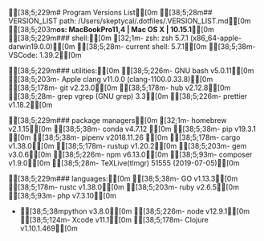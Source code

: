 [38;5;229m# Program Versions List[0m
[38;5;28m## VERSION_LIST path: /Users/skeptycal/.dotfiles/.VERSION_LIST.md[0m
[38;5;203m**os: MacBookPro11,4 | Mac OS X | 10.15.1**[0m
[38;5;229m### shell:[0m
[32;1m- zsh:            zsh 5.7.1 (x86_64-apple-darwin19.0.0)[0m
[38;5;28m- current shell:  5.7.1[0m
[38;5;38m- VSCode:         1.39.2[0m

[38;5;229m### utilities:[0m
[38;5;226m- GNU bash        v5.0.11[0m
[38;5;203m- Apple clang     v11.0.0 (clang-1100.0.33.8)[0m
[38;5;178m- git             v2.23.0[0m
[38;5;178m- hub             v2.12.8[0m
[38;5;28m- grep            vgrep (GNU grep) 3.3[0m
[38;5;226m- prettier        v1.18.2[0m

[38;5;229m### package managers[0m
[32;1m- homebrew        v2.1.15[0m
[38;5;38m- conda           v4.7.12 [0m
[38;5;38m- pip             v19.3.1 [0m
[38;5;38m- pipenv          v2018.11.26 [0m
[38;5;178m- cargo           v1.38.0[0m
[38;5;178m- rustup          v1.20.2[0m
[38;5;203m- gem             v3.0.6[0m
[38;5;226m- npm             v6.13.0[0m
[38;5;93m- composer        v1.9.0[0m
[38;5;28m- TeXLive(tlmgr)  51555 (2019-07-05)[0m

[38;5;229m### languages:[0m
[38;5;38m- GO              v1.13.3[0m
[38;5;178m- rustc           v1.38.0[0m
[38;5;203m- ruby            v2.6.5[0m
[38;5;93m- php             v7.3.10[0m
- [38;5;38mpython          v3.8.0[0m
[38;5;226m- node            v12.9.1[0m
[38;5;124m- Xcode           v11.1[0m
[38;5;178m- Clojure         v1.10.1.469[0m

